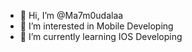 - 👋 Hi, I’m @Ma7m0udalaa
- 👀 I’m interested in Mobile Developing
- 🌱 I’m currently learning IOS Developing


<!---
Ma7m0udalaa/Ma7m0udalaa is a ✨ special ✨ repository because its `README.md` (this file) appears on your GitHub profile.
You can click the Preview link to take a look at your changes.
--->

